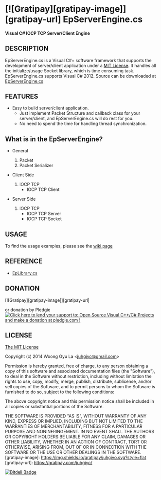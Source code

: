 [![Gratipay][gratipay-image]][gratipay-url]
EpServerEngine.cs
============
#### Visual C# IOCP TCP Server/Client Engine ####


DESCRIPTION
-----------

EpServerEngine.cs is a Visual C#+ software framework that supports the development of server/client application under a [MIT License](http://opensource.org/licenses/mit-license.php).
It handles all the initialize/usage Socket library, which is time consuming task. 
EpServerEngine.cs supports Visual C# 2012.
Source can be downloaded at [EpServerEngine.cs](http://github.com/juhgiyo/epserverengine.cs)


FEATURES
--------

* Easy to build server/client application.
  - Just implement Packet Structure and callback class for your server/client, 
       and EpServerEngine.cs will do rest for you.
  - No need to spend the time for handling thread synchronization.


What is in the EpServerEngine?
------------------------------

* General
  1. Packet
  2. Packet Serializer

* Client Side
  1. IOCP TCP
     * IOCP TCP Client

* Server Side
  1. IOCP TCP
     * IOCP TCP Server
     * IOCP TCP Socket

USAGE
-----

To find the usage examples, please see the [wiki page](https://github.com/juhgiyo/EpServerEngine.cs/wiki)


REFERENCE
---------
* [EpLibrary.cs](https://github.com/juhgiyo/EpLibrary.cs)

DONATION
---------
[![Gratipay][gratipay-image]][gratipay-url]

or donation by Pledgie  
<a href='https://pledgie.com/campaigns/27762'><img alt='Click here to lend your support to: Open Source Visual C++/C# Projects and make a donation at pledgie.com !' src='https://pledgie.com/campaigns/27762.png?skin_name=chrome' border='0' ></a>


LICENSE
-------

[The MIT License](http://opensource.org/licenses/mit-license.php)

Copyright (c) 2014 Woong Gyu La <[juhgiyo@gmail.com](mailto:juhgiyo@gmail.com)>

Permission is hereby granted, free of charge, to any person obtaining a copy
of this software and associated documentation files (the "Software"), to deal
in the Software without restriction, including without limitation the rights
to use, copy, modify, merge, publish, distribute, sublicense, and/or sell
copies of the Software, and to permit persons to whom the Software is
furnished to do so, subject to the following conditions:

The above copyright notice and this permission notice shall be included in
all copies or substantial portions of the Software.

THE SOFTWARE IS PROVIDED "AS IS", WITHOUT WARRANTY OF ANY KIND, EXPRESS OR
IMPLIED, INCLUDING BUT NOT LIMITED TO THE WARRANTIES OF MERCHANTABILITY,
FITNESS FOR A PARTICULAR PURPOSE AND NONINFRINGEMENT. IN NO EVENT SHALL THE
AUTHORS OR COPYRIGHT HOLDERS BE LIABLE FOR ANY CLAIM, DAMAGES OR OTHER
LIABILITY, WHETHER IN AN ACTION OF CONTRACT, TORT OR OTHERWISE, ARISING FROM,
OUT OF OR IN CONNECTION WITH THE SOFTWARE OR THE USE OR OTHER DEALINGS IN
THE SOFTWARE.
[gratipay-image]: https://img.shields.io/gratipay/juhgiyo.svg?style=flat
[gratipay-url]: https://gratipay.com/juhgiyo/


[![Bitdeli Badge](https://d2weczhvl823v0.cloudfront.net/juhgiyo/epserverengine.cs/trend.png)](https://bitdeli.com/free "Bitdeli Badge")


